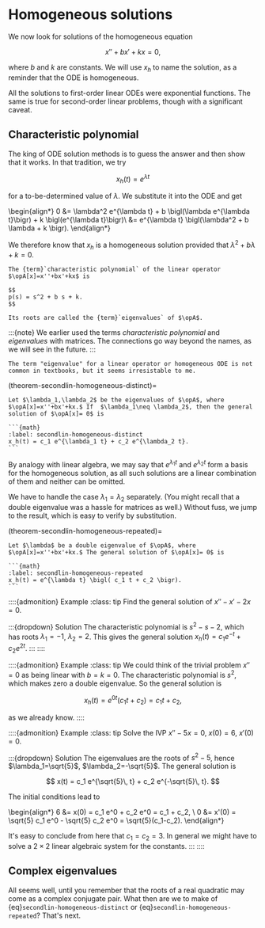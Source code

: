 # Homogeneous solutions

We now look for solutions of the homogeneous equation

$$
x'' + b x' +  k x = 0,
$$

where $b$ and $k$ are constants. We will use $x_h$ to name the solution, as a reminder that the ODE is homogeneous.

All the solutions to first-order linear ODEs were exponential functions. The same is true for second-order linear problems, though with a significant caveat.

## Characteristic polynomial

The king of ODE solution methods is to guess the answer and then show that it works. In that tradition, we try

$$
x_h(t) = e^{\lambda t}
$$

for a to-be-determined value of $\lambda$. We substitute it into the ODE and get

\begin{align*}
0 &= \lambda^2 e^{\lambda t} + b \bigl(\lambda e^{\lambda t}\bigr) + k \bigl(e^{\lambda t}\bigr)\\ 
&= e^{\lambda t} \bigl(\lambda^2 + b \lambda + k \bigr).
\end{align*}

We therefore know that $x_h$ is a homogeneous solution provided that $\lambda^2 + b \lambda + k =0$.

````{proof:definition} Characteristic polynomial of a linear ODE
The {term}`characteristic polynomial` of the linear operator $\opA[x]=x''+bx'+kx$ is

$$
p(s) = s^2 + b s + k.
$$

Its roots are called the {term}`eigenvalues` of $\opA$.
````

:::{note}
We earlier used the terms *characteristic polynomial* and *eigenvalues* with matrices. The connections go way beyond the names, as we will see in the future.
:::

```{warning}
The term "eigenvalue" for a linear operator or homogeneous ODE is not common in textbooks, but it seems irresistable to me.
```

(theorem-secondlin-homogeneous-distinct)=

````{proof:theorem} Homogeneous solution, distinct eigenvalues
Let $\lambda_1,\lambda_2$ be the eigenvalues of $\opA$, where $\opA[x]=x''+bx'+kx.$ If  $\lambda_1\neq \lambda_2$, then the general solution of $\opA[x]= 0$ is

```{math}
:label: secondlin-homogeneous-distinct
x_h(t) = c_1 e^{\lambda_1 t} + c_2 e^{\lambda_2 t}.
```
````

By analogy with linear algebra, we may say that $e^{\lambda_1 t}$ and $e^{\lambda_2 t}$ form a basis for the homogeneous solution, as all such solutions are a linear combination of them and neither can be omitted.

We have to handle the case $\lambda_1=\lambda_2$ separately. (You might recall that a double eigenvalue was a hassle for matrices as well.) Without fuss, we jump to the result, which is easy to verify by substitution.

(theorem-secondlin-homogeneous-repeated)=

````{proof:theorem} Homogeneous solution, repeated eigenvalue
Let $\lambda$ be a double eigenvalue of $\opA$, where $\opA[x]=x''+bx'+kx.$ The general solution of $\opA[x]= 0$ is

```{math}
:label: secondlin-homogeneous-repeated
x_h(t) = e^{\lambda t} \bigl( c_1 t + c_2 \bigr).
```
````

::::{admonition} Example
:class: tip
Find the general solution of $x''-x'-2x=0$.

:::{dropdown} Solution
The characteristic polynomial is $s^2-s-2$, which has roots $\lambda_1=-1$, $\lambda_2=2$. This gives the general solution $x_h(t)=c_1 e^{-t} + c_2 e^{2t}$.
:::
::::

::::{admonition} Example
:class: tip
We could think of the trivial problem $x''=0$ as being linear with $b=k=0$. The characteristic polynomial is $s^2$, which makes zero a double eigenvalue. So the general solution is

$$
x_h(t) = e^{0t} (c_1 t + c_2) = c_1 t + c_2,
$$

as we already know.
::::

::::{admonition} Example
:class: tip
Solve the IVP $x'' - 5 x = 0$, $x(0)=6$, $x'(0)=0$.

:::{dropdown} Solution
The eigenvalues are the roots of $s^2-5$, hence $\lambda_1=\sqrt{5}$, $\lambda_2=-\sqrt{5}$. The general solution is

$$
x(t) = c_1 e^{\sqrt{5}\, t} + c_2 e^{-\sqrt{5}\, t}.
$$

The initial conditions lead to

\begin{align*}
6 &= x(0) = c_1 e^0 + c_2 e^0 = c_1 + c_2, \\ 
0 &= x'(0) = \sqrt{5} c_1 e^0 - \sqrt{5} c_2 e^0 = \sqrt{5}(c_1-c_2).
\end{align*}

It's easy to conclude from here that $c_1=c_2=3$. In general we might have to solve a $2\times 2$ linear algebraic system for the constants.
:::
::::

## Complex eigenvalues

All seems well, until you remember that the roots of a real quadratic may come as a complex conjugate pair. What then are we to make of {eq}`secondlin-homogeneous-distinct` or {eq}`secondlin-homogeneous-repeated`? That's next.
